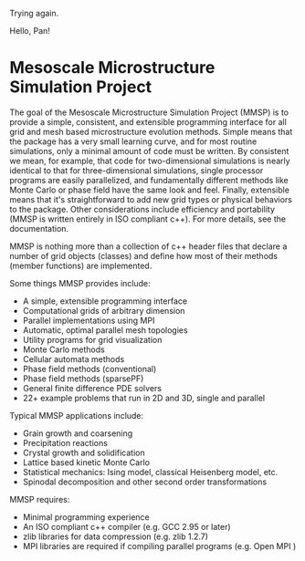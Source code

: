Trying again.

Hello, Pan!

Mesoscale Microstructure Simulation Project
====

The goal of the Mesoscale Microstructure Simulation Project (MMSP) is to provide a simple,
consistent, and extensible programming interface for all grid and mesh based microstructure
evolution methods. Simple means that the package has a very small learning curve, and for
most routine simulations, only a minimal amount of code must be written. By consistent we
mean, for example, that code for two-dimensional simulations is nearly identical to that
for three-dimensional simulations, single processor programs are easily parallelized, and
fundamentally different methods like Monte Carlo or phase field have the same look and feel.
Finally, extensible means that it's straightforward to add new grid types or physical behaviors
to the package. Other considerations include efficiency and portability (MMSP is written
entirely in ISO compliant c++). For more details, see the documentation.

MMSP is nothing more than a collection of c++ header files that declare a number of grid objects
(classes) and define how most of their methods (member functions) are implemented.

Some things MMSP provides include:

 *  A simple, extensible programming interface
 *  Computational grids of arbitrary dimension
 *  Parallel implementations using MPI
 *  Automatic, optimal parallel mesh topologies
 *  Utility programs for grid visualization
 *  Monte Carlo methods
 *  Cellular automata methods
 *  Phase field methods (conventional)
 *  Phase field methods (sparsePF)
 *  General finite difference PDE solvers
 *  22+ example problems that run in 2D and 3D, single and parallel

Typical MMSP applications include:

 *  Grain growth and coarsening
 *  Precipitation reactions
 *  Crystal growth and solidification
 *  Lattice based kinetic Monte Carlo
 *  Statistical mechanics: Ising model, classical Heisenberg model, etc.
 *  Spinodal decomposition and other second order transformations

MMSP requires:

 *  Minimal programming experience
 *  An ISO compliant c++ compiler (e.g. GCC 2.95 or later)
 *  zlib libraries for data compression (e.g. zlib 1.2.7)
 *  MPI libraries are required if compiling parallel programs (e.g. Open MPI )
